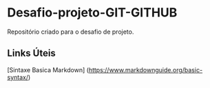 # Desafio-projeto-GIT-GITHUB
Repositório criado para o desafio de projeto.

## Links Úteis
[Sintaxe Basica Markdown] (https://www.markdownguide.org/basic-syntax/)

